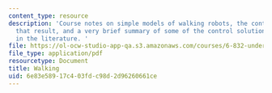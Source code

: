 ```yaml
---
content_type: resource
description: 'Course notes on simple models of walking robots, the control problems
  that result, and a very brief summary of some of the control solutions described
  in the literature. '
file: https://ol-ocw-studio-app-qa.s3.amazonaws.com/courses/6-832-underactuated-robotics-spring-2009/6e83e58917c403fdc98d2d96260661ce_MIT6_832s09_read_ch05.pdf
file_type: application/pdf
resourcetype: Document
title: Walking
uid: 6e83e589-17c4-03fd-c98d-2d96260661ce
---
```

